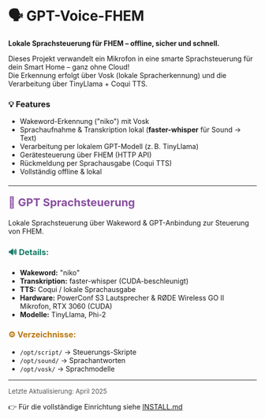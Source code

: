 # 🗣️ GPT-Voice-FHEM

**Lokale Sprachsteuerung für FHEM – offline, sicher und schnell.**

Dieses Projekt verwandelt ein Mikrofon in eine smarte Sprachsteuerung für dein Smart Home – ganz ohne Cloud!  
Die Erkennung erfolgt über Vosk (lokale Spracherkennung) und die Verarbeitung über TinyLlama + Coqui TTS.

### 💡 Features

- Wakeword-Erkennung ("niko") mit Vosk
- Sprachaufnahme & Transkription lokal (**faster-whisper** für Sound → Text)
- Verarbeitung per lokalem GPT-Modell (z. B. TinyLlama)
- Gerätesteuerung über FHEM (HTTP API)
- Rückmeldung per Sprachausgabe (Coqui TTS)
- Vollständig offline & lokal

<hr style="margin:20px 0;">

<h2 style="color:#884ea0; font-size: 22px; margin: 20px 0;">🧠 GPT Sprachsteuerung</h2>
<p>Lokale Sprachsteuerung über Wakeword & GPT-Anbindung zur Steuerung von FHEM.</p>

<h3 style="color:#117a65;">🔊 Details:</h3>
<ul>
  <li><strong>Wakeword:</strong> "niko"</li>
  <li><strong>Transkription:</strong> faster-whisper (CUDA-beschleunigt)</li>
  <li><strong>TTS:</strong> Coqui / lokale Sprachausgabe</li>
  <li><strong>Hardware:</strong> PowerConf S3 Lautsprecher & RØDE Wireless GO II Mikrofon, RTX 3060 (CUDA)</li>
  <li><strong>Modelle:</strong> TinyLlama, Phi-2</li>
</ul>

<h3 style="color:#b9770e;">⚙️ Verzeichnisse:</h3>
<ul>
  <li><code>/opt/script/</code> → Steuerungs-Skripte</li>
  <li><code>/opt/sound/</code> → Sprachantworten</li>
  <li><code>/opt/vosk/</code> → Sprachmodelle</li>
</ul>

<hr>
<p style="font-size:small; color:#555;">Letzte Aktualisierung: April 2025</p>

👉 Für die vollständige Einrichtung siehe [INSTALL.md](INSTALL.md)

